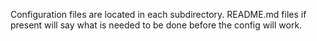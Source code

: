 Configuration files are located in each subdirectory.
README.md files if present will say what is needed to be done before the config will work.
